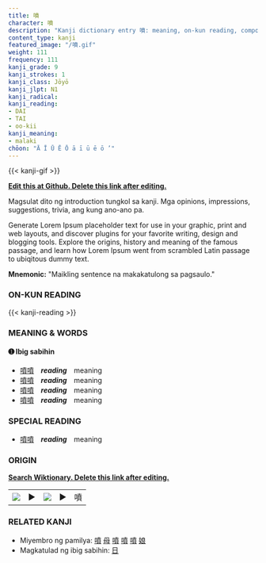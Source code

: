 ```yaml
---
title: 噴
character: 噴
description: "Kanji dictionary entry 噴: meaning, on-kun reading, compounds, origin, related kanji"
content_type: kanji
featured_image: "/噴.gif"
weight: 111
frequency: 111
kanji_grade: 9
kanji_strokes: 1
kanji_class: Jōyō
kanji_jlpt: N1
kanji_radical: 
kanji_reading: 
- DAI
- TAI
- oo-kii
kanji_meaning:
- malaki
chōon: "Ā Ī Ū Ē Ō ā ī ū ē ō ’"
---
```

[//]: # (Don't edit the line below. Kanji animated GIF code is automatically generated.)
{{< kanji-gif >}}

[//]: # (Edit below this line.)

**[Edit this at Github. Delete this link after editing.](https://github.com/tim0g/tim/tree/main/content/kanji/噴/index.md)**

Magsulat dito ng introduction tungkol sa kanji. Mga opinions, impressions, suggestions, trivia, ang kung ano-ano pa.

Generate Lorem Ipsum placeholder text for use in your graphic, print and web layouts, and discover plugins for your favorite writing, design and blogging tools. Explore the origins, history and meaning of the famous passage, and learn how Lorem Ipsum went from scrambled Latin passage to ubiqitous dummy text.
 
**Mnemonic:** "Maikling sentence na makakatulong sa pagsaulo."

### ON-KUN READING

[//]: # (Don't edit the line below. ON-KUN READING code is automatically generated.)
{{< kanji-reading >}}

### MEANING & WORDS

#### ➊ **Ibig sabihin**
  - [噴](../噴)[噴](../噴)　***reading***　meaning
  - [噴](../噴)[噴](../噴)　***reading***　meaning
  - [噴](../噴)[噴](../噴)　***reading***　meaning
  - [噴](../噴)[噴](../噴)　***reading***　meaning

### SPECIAL READING
  - [噴](../噴)[噴](../噴)　***reading***　meaning

### ORIGIN

**[Search Wiktionary. Delete this link after editing.](https://wiktionary.org/wiki/噴)**
<table class="kanji-table"><tr><td>
<img src="60px-噴-bronze.svg.png">
</td><td>▶</td><td>
<img src="60px-噴-oracle.svg.png">
</td><td>▶</td>
<td class="kanji-origin">噴</td>
</tr></table>

### RELATED KANJI
- Miyembro ng pamilya: [噴](../噴) [母](../母) [噴](../噴) [噴](../噴) [噴](../噴) [娘](../娘)
- Magkatulad ng ibig sabihin: [日](../日)
